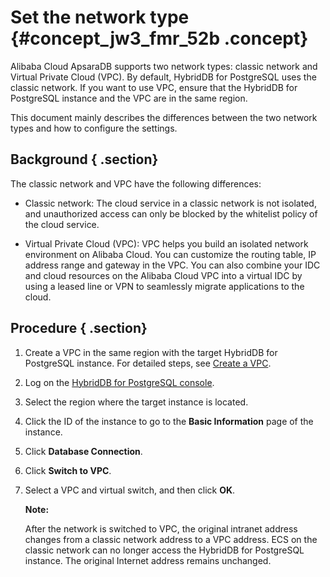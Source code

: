 # Set the network type {#concept_jw3_fmr_52b .concept}

Alibaba Cloud ApsaraDB supports two network types: classic network and Virtual Private Cloud \(VPC\). By default, HybridDB for PostgreSQL uses the classic network. If you want to use VPC, ensure that the HybridDB for PostgreSQL instance and the VPC are in the same region.

This document mainly describes the differences between the two network types and how to configure the settings.

## Background { .section}

The classic network and VPC have the following differences:

-   Classic network: The cloud service in a classic network is not isolated, and unauthorized access can only be blocked by the whitelist policy of the cloud service.

-   Virtual Private Cloud \(VPC\): VPC helps you build an isolated network environment on Alibaba Cloud. You can customize the routing table, IP address range and gateway in the VPC. You can also combine your IDC and cloud resources on the Alibaba Cloud VPC into a virtual IDC by using a leased line or VPN to seamlessly migrate applications to the cloud.


## Procedure { .section}

1.  Create a VPC in the same region with the target HybridDB for PostgreSQL instance. For detailed steps, see [Create a VPC](https://www.alibabacloud.com/help/doc-detail/27710.htm).

2.  Log on the [HybridDB for PostgreSQL console](https://partners-intl.console.aliyun.com/#/gpdb).
3.  Select the region where the target instance is located.

4.  Click the ID of the instance to go to the **Basic Information** page of the instance.

5.  Click **Database Connection**.

6.  Click **Switch to VPC**.

7.  Select a VPC and virtual switch, and then click **OK**.

    **Note:** 

    After the network is switched to VPC, the original intranet address changes from a classic network address to a VPC address. ECS on the classic network can no longer access the HybridDB for PostgreSQL instance. The original Internet address remains unchanged.


